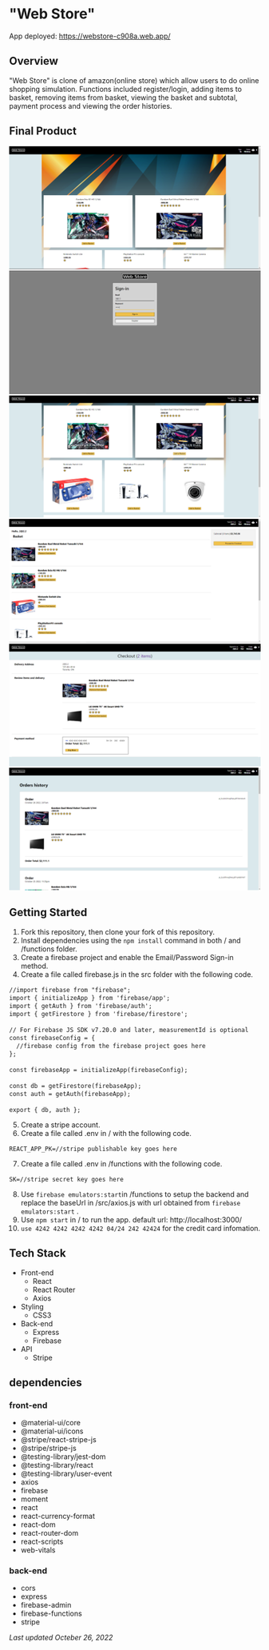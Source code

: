 # "Web Store"

App deployed: https://webstore-c908a.web.app/

## Overview

"Web Store" is clone of amazon(online store) which allow users to do online shopping simulation. Functions included register/login, adding items to basket, removing items from basket, viewing the basket and subtotal, payment process and viewing the order histories.

## Final Product

!["Screenshot of Home Page"](https://github.com/lamew128/WebStore/blob/main/screenshots/1.PNG)
!["Screenshot of Login Page"](https://github.com/lamew128/WebStore/blob/main/screenshots/2.PNG)
!["Screenshot of adding an item to the basket"](https://github.com/lamew128/WebStore/blob/main/screenshots/3.PNG)
!["Screenshot of Basket Page"](https://github.com/lamew128/WebStore/blob/main/screenshots/4.PNG)
!["Screenshot of Checkout Page"](https://github.com/lamew128/WebStore/blob/main/screenshots/5.PNG)
!["Screenshot of Order history Page"](https://github.com/lamew128/WebStore/blob/main/screenshots/6.PNG)

## Getting Started

1. Fork this repository, then clone your fork of this repository.
2. Install dependencies using the `npm install` command in both / and /functions folder.
3. Create a firebase project and enable the Email/Password Sign-in method.
4. Create a file called firebase.js in the src folder with the following code.
```
//import firebase from "firebase";
import { initializeApp } from 'firebase/app';
import { getAuth } from 'firebase/auth';
import { getFirestore } from 'firebase/firestore';

// For Firebase JS SDK v7.20.0 and later, measurementId is optional
const firebaseConfig = {
  //firebase config from the firebase project goes here
};

const firebaseApp = initializeApp(firebaseConfig);

const db = getFirestore(firebaseApp);
const auth = getAuth(firebaseApp);

export { db, auth };
```
5. Create a stripe account.
6. Create a file called .env in / with the following code.
```
REACT_APP_PK=//stripe publishable key goes here
```
7. Create a file called .env in /functions with the following code.
```
SK=//stripe secret key goes here
```
8. Use ```firebase emulators:start```in /functions to setup the backend and replace the baseUrl in /src/axios.js with url obtained from ```firebase emulators:start``` .
9. Use ```npm start``` in / to run the app. default url: http://localhost:3000/
10. ```use 4242 4242 4242 4242 04/24 242 42424``` for the credit card infomation.

## Tech Stack

- Front-end
  - React
  - React Router
  - Axios
- Styling
  - CSS3
- Back-end
  - Express 
  - Firebase
- API
  - Stripe

## dependencies

### front-end
- @material-ui/core
- @material-ui/icons
- @stripe/react-stripe-js
- @stripe/stripe-js
- @testing-library/jest-dom
- @testing-library/react
- @testing-library/user-event
- axios
- firebase
- moment
- react
- react-currency-format
- react-dom
- react-router-dom
- react-scripts
- web-vitals

### back-end
- cors
- express
- firebase-admin
- firebase-functions
- stripe

*Last updated Octeber 26, 2022*

